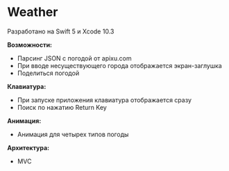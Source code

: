 # Weather

Разработано на Swift 5 и Xcode 10.3

<b>Возможности:</b>
- Парсинг JSON с погодой от apixu.com
- При вводе несуществующего города отображается экран-заглушка 
- Поделиться погодой

<b>Клавиатура:</b>
- При запуске приложения клавиатура отображается сразу
- Поиск по нажатию Return Key

<b>Анимация:</b>
- Анимация для четырех типов погоды

<b>Архитектура:</b>
- MVC
